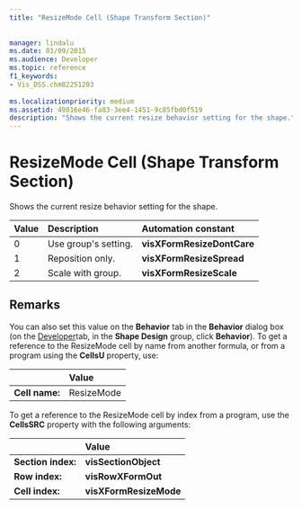 ```yaml
---
title: "ResizeMode Cell (Shape Transform Section)"
 
 
manager: lindalu
ms.date: 03/09/2015
ms.audience: Developer
ms.topic: reference
f1_keywords:
- Vis_DSS.chm82251203
 
ms.localizationpriority: medium
ms.assetid: 49816e46-fa83-3ee4-1451-9c85fbd0f519
description: "Shows the current resize behavior setting for the shape."
---
```


# ResizeMode Cell (Shape Transform Section)

Shows the current resize behavior setting for the shape.
  
|**Value**|**Description**|**Automation constant**|
|:-----|:-----|:-----|
|0  <br/> |Use group's setting. |**visXFormResizeDontCare** <br/> |
|1  <br/> |Reposition only. |**visXFormResizeSpread** <br/> |
|2  <br/> |Scale with group. |**visXFormResizeScale** <br/> |
   
## Remarks

You can also set this value on the **Behavior** tab in the **Behavior** dialog box (on the [Developer](run-in-developer-mode-display-the-developer-tab.md)tab, in the **Shape Design** group, click **Behavior**). To get a reference to the ResizeMode cell by name from another formula, or from a program using the **CellsU** property, use: 
  
||Value |
|:-----|:-----|
|**Cell name:**  <br/> |ResizeMode  <br/> |
   
To get a reference to the ResizeMode cell by index from a program, use the **CellsSRC** property with the following arguments: 
  
||Value |
|:-----|:-----|
|**Section index:**  <br/> |**visSectionObject** <br/> |
|**Row index:**  <br/> |**visRowXFormOut** <br/> |
|**Cell index:**  <br/> |**visXFormResizeMode** <br/> |
   

